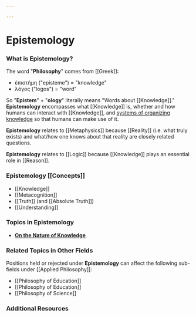 ```yaml
---

---
```


# Epistemology

### **What is Epistemology?**

The word "**Philosophy**" comes
from [[Greek]]:

-   ἐπιστήμη ("episteme") = "knowledge"
-   λόγος ("logos") = "word"

So "**Epistem**" + "**ology**" literally means "Words
about [[Knowledge]]."
**Epistemology** encompasses
what [[Knowledge]] is,
whether and how humans can interact
with [[Knowledge]],
and [systems of organizing
knowledge](https://calebsnotes.brick.do/knowledge-management-9lXGVWOAJEMj)
so that humans can make use of it.

**Epistemology** relates
to [[Metaphysics]] because [[Reality]] (i.e.
what truly exists) and what/how one knows about that reality are closely
related questions.

**Epistemology** relates
to [[Logic]] because [[Knowledge]] plays
an essential role
in [[Reason]].

### Epistemology [[Concepts]]

-   [[Knowledge]]
-   [[Metacognition]]
-   [[Truth]] (and [[Absolute Truth]])
-   [[Understanding]]

### Topics in **Epistemology**

-   [**On the Nature of
    Knowledge**](https://calebsnotes.brick.do/on-the-nature-of-knowledge-ONJAq2dVNzkv)

### Related Topics in Other Fields

Positions held or rejected under **Epistemology** can affect the
following sub-fields
under [[Applied Philosophy]]:

-   [[Philosophy of Education]]
-   [[Philosophy of Education]]
-   [[Philosophy of Science]]

### Additional Resources
